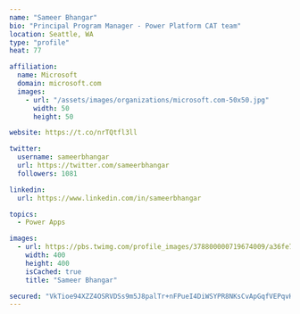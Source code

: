 ```yaml
---
name: "Sameer Bhangar"
bio: "Principal Program Manager - Power Platform CAT team"
location: Seattle, WA
type: "profile"
heat: 77

affiliation:
  name: Microsoft
  domain: microsoft.com
  images:
    - url: "/assets/images/organizations/microsoft.com-50x50.jpg"
      width: 50
      height: 50

website: https://t.co/nrTQtfl3ll

twitter:
  username: sameerbhangar
  url: https://twitter.com/sameerbhangar
  followers: 1081

linkedin:
  url: https://www.linkedin.com/in/sameerbhangar

topics:
  - Power Apps

images:
  - url: https://pbs.twimg.com/profile_images/378800000719674009/a36fe7ddfab1778b76e5793772e43798_400x400.jpeg
    width: 400
    height: 400
    isCached: true
    title: "Sameer Bhangar"

secured: "VkTioe94XZZ4OSRVDSs9m5J8palTr+nFPueI4DiWSYPR8NKsCvApGqfVEPqvHqHe5+e3+7VsD5SNh1MP44CTtTPf3beloviaMj0PRoeMOzJbyI1xCNLTQzwSLk4NKwREqWeWWJfzW3eqgFZ+7rCRvXtJoQukiLahCROKITR02DNAstMownnaEoqxCoGKvqEfaNrKQDFy/aAHbUY9H0v0turDpU5Bb/aiTtHViemYMub0yv2PjDmLWtVVS4e1PuyQDfEPnrqyCPwdYfxmmYtRmeGG0cLwKnKYqNCotr3gInZ5/OCPTl08LKcZfL088xKfapYZlzoP4ZB8QcgMUJFiTLVed+NKyrrNpZ/nwggYgwO1VMnVsyQElH3QJfCK7pogstyOeAi8vjElpiXvAKPHlsHG80PPquCOt0rETXhA2JM=;FE3Otf1DbjHsLr/9JTHV5g=="
---
```


